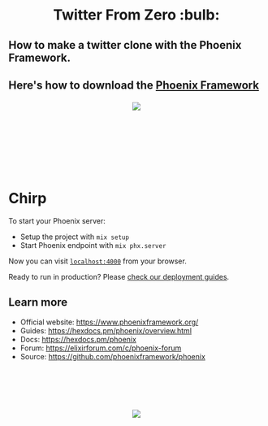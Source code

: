 



<h1 align="center"> Twitter From Zero :bulb:</h1>

<h2>How to make a twitter clone with the Phoenix Framework.</h2> 

<h2>Here's how to download the  
<a href="https://www.phoenixframework.org/">Phoenix Framework</a>

<p align="center">
<img src="http://i.imgur.com/42bYJfQ.jpg">
</p>

<br><br>
</p>
<br>

# Chirp

To start your Phoenix server:

  * Setup the project with `mix setup`
  * Start Phoenix endpoint with `mix phx.server`

Now you can visit [`localhost:4000`](http://localhost:4000) from your browser.

Ready to run in production? Please [check our deployment guides](https://hexdocs.pm/phoenix/deployment.html).

## Learn more

  * Official website: https://www.phoenixframework.org/
  * Guides: https://hexdocs.pm/phoenix/overview.html
  * Docs: https://hexdocs.pm/phoenix
  * Forum: https://elixirforum.com/c/phoenix-forum
  * Source: https://github.com/phoenixframework/phoenix

<br><br><br><br>
<p align="center">
<img src="http://i.imgur.com/v6w17QK.jpg">
</p>
